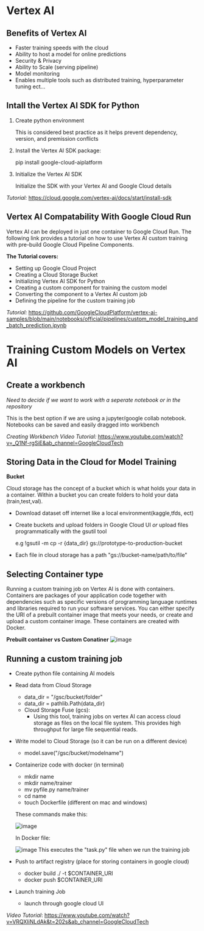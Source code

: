 # Vertex AI

## Benefits of Vertex AI
- Faster training speeds with the cloud
- Ability to host a model for online predictions
- Security & Privacy
- Ability to Scale (serving pipeline)
- Model monitoring
- Enables multiple tools such as distributed training, hyperparameter tuning ect...

## Intall the Vertex AI SDK for Python
1. Create python environment

   This is considered best practice as it helps prevent dependency, version, and premission conflicts
   
2. Install the Vertex AI SDK package:

   pip install google-cloud-aiplatform
   
3. Initialize the Vertex AI SDK

   Initialize the SDK with your Vertex AI and Google Cloud details

_Tutorial:_
https://cloud.google.com/vertex-ai/docs/start/install-sdk



## Vertex AI Compatability With Google Cloud Run

Vertex AI can be deployed in just one container to Google Cloud Run. The following link provides a tutorial on how to use Vertex AI custom training with pre-build Google Cloud Pipeline Components.

**The Tutorial covers:**
- Setting up Google Cloud Project
- Creating a Cloud Storage Bucket
- Initializing Vertex AI SDK for Python
- Creating a custom component for training the custom model
- Converting the component to a Vertex AI custom job
- Defining the pipeline for the custom training job

_Tutorial:_
https://github.com/GoogleCloudPlatform/vertex-ai-samples/blob/main/notebooks/official/pipelines/custom_model_training_and_batch_prediction.ipynb

# Training Custom Models on Vertex AI

## Create a workbench
 _Need to decide if we want to work with a seperate notebook or in the repository_

This is the best option if we are using a jupyter/google collab notebook. Notebooks can be saved and easily dragged into workbench

_Creating Workbench Video Tutorial:_
https://www.youtube.com/watch?v=_Q1Nf-rgSiE&ab_channel=GoogleCloudTech

## Storing Data in the Cloud for Model Training
**Bucket**

Cloud storage has the concept of a bucket which is what holds your data in a container. Within a bucket you can create folders to hold your data (train,test,val). 

- Download dataset off internet like a local environment(kaggle,tfds, ect)
- Create buckets and upload folders in Google Cloud UI _or_ upload files programmatically with the gsutil tool

   e.g !gsutil -m cp -r {data_dir} gs://prototype-to-production-bucket
   
- Each file in cloud storage has a path "gs://bucket-name/path/to/file"


## Selecting Container type
Running a custom training job on Vertex AI is done with containers. Containers are packages of your application code together with dependencies such as specific versions of programming language runtimes and libraries required to run your software services. You can either specify the URI of a prebuilt container image that meets your needs, or create and upload a custom container image. These containers are created with Docker.

**Prebuilt container vs Custom Conatiner**
![image](https://github.com/evan-placenis/Auto-ML/assets/112578037/9736ab3c-34f7-4ed5-b7e0-f0f34704bd17)

## Running a custom training job

- Create python file containing AI models

- Read data from Cloud Storage
   - data_dir = "/gsc/bucket/folder"
   - data_dir = pathlib.Path(data_dir)
   - Cloud Storage Fuse (gcs):
      - Using this tool, training jobs on vertex AI can access cloud storage as files on the local file system. This               provides high throughput for large file sequential reads.
   
- Write model to Cloud Storage (so it can be run on a different device)
   - model.save("/gsc/bucket/modelname")

- Containerize code with docker (in terminal)
   - mkdir name
   - mkdir name/trainer
   - mv pyfile.py name/trainer
   - cd name
   - touch Dockerfile (different on mac and windows)

   These commands make this:
  
   ![image](https://github.com/evan-placenis/Auto-ML/assets/112578037/c00daac8-60a5-490f-a74f-d6df9b2f94ec)

   In Docker file:

   ![image](https://github.com/evan-placenis/Auto-ML/assets/112578037/3888f95f-84ed-4f35-a31d-6e9e8249b406)
   This executes the "task.py" file when we run the training job

- Push to artifact registry (place for storing containers in google cloud)
   - docker build ./ -t $CONTAINER_URI
   - docker push $CONTAINER_URI
 
- Launch training Job
  - launch through google cloud UI
 
_Video Tutorial_: https://www.youtube.com/watch?v=VRQXIiNLdAk&t=202s&ab_channel=GoogleCloudTech


